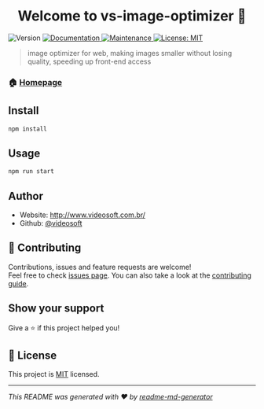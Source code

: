 <h1 align="center">Welcome to vs-image-optimizer 👋</h1>
<p>
  <img alt="Version" src="https://img.shields.io/badge/version-1.0.0-blue.svg?cacheSeconds=2592000" />
  <a href="https://github.com/videosoft/vs-image-optimizer#readme" target="_blank">
    <img alt="Documentation" src="https://img.shields.io/badge/documentation-yes-brightgreen.svg" />
  </a>
  <a href="https://github.com/videosoft/vs-image-optimizer/graphs/commit-activity" target="_blank">
    <img alt="Maintenance" src="https://img.shields.io/badge/Maintained%3F-yes-green.svg" />
  </a>
  <a href="https://github.com/videosoft/vs-image-optimizer/blob/master/LICENSE" target="_blank">
    <img alt="License: MIT" src="https://img.shields.io/github/license/videosoft/vs-image-optimizer" />
  </a>
</p>

> image optimizer for web, making images smaller without losing quality, speeding up front-end access

### 🏠 [Homepage](https://github.com/videosoft/vs-image-optimizer#readme)

## Install

```sh
npm install
```

## Usage

```sh
npm run start
```

## Author

* Website: http://www.videosoft.com.br/
* Github: [@videosoft](https://github.com/videosoft)

## 🤝 Contributing

Contributions, issues and feature requests are welcome!<br />Feel free to check [issues page](https://github.com/videosoft/vs-image-optimizer/issues). You can also take a look at the [contributing guide](https://github.com/videosoft/vs-image-optimizer/blob/master/CONTRIBUTING.md).

## Show your support

Give a ⭐️ if this project helped you!

## 📝 License

This project is [MIT](https://github.com/videosoft/vs-image-optimizer/blob/master/LICENSE) licensed.

***
_This README was generated with ❤️ by [readme-md-generator](https://github.com/kefranabg/readme-md-generator)_